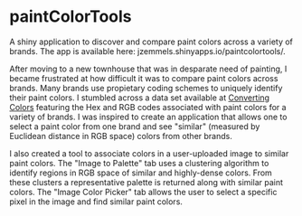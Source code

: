 # paintColorTools
A shiny application to discover and compare paint colors across a variety of brands.
The app is available here: jzemmels.shinyapps.io/paintcolortools/.

After moving to a new townhouse that was in desparate need of painting, I became frustrated at how difficult it was to compare paint colors across brands.
Many brands use propietary coding schemes to uniquely identify their paint colors.
I stumbled across a data set available at [Converting Colors](https://convertingcolors.com/lists.html) featuring the Hex and RGB codes associated with paint colors for a variety of brands.
I was inspired to create an application that allows one to select a paint color from one brand and see "similar" (measured by Euclidean distance in RGB space) colors from other brands.

I also created a tool to associate colors in a user-uploaded image to similar paint colors.
The "Image to Palette" tab uses a clustering algorithm to identify regions in RGB space of similar and highly-dense colors.
From these clusters a representative palette is returned along with similar paint colors.
The "Image Color Picker" tab allows the user to select a specific pixel in the image and find similar paint colors.
